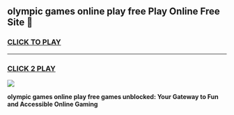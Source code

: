 
## olympic games online play free Play Online Free Site 👋
<h3>
<a href="https://download.freeplayer.one?title=olympic_games_online_play_free&ref=21F">CLICK TO PLAY</a></h3>
<hr>

<h3>
<a href="https://download.freeplayer.one?title=olympic_games_online_play_free&ref=21F">CLICK 2 PLAY</a>
  
</h3>

<a href="https://download.freeplayer.one?title=olympic_games_online_play_free&ref=21F"><img src="https://cdnb.artstation.com/p/assets/images/images/032/539/853/original/anto-thomas-button-gif.gif"></a>


**olympic games online play free games unblocked: Your Gateway to Fun and Accessible Online Gaming**
